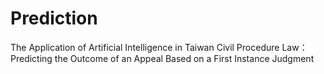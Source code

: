 # Prediction
The Application of Artificial Intelligence in Taiwan  Civil Procedure Law：Predicting the Outcome of an  Appeal Based on a First Instance Judgment
